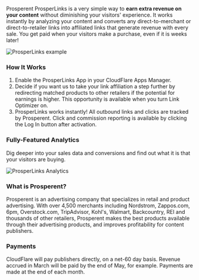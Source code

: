 Prosperent ProsperLinks is a very simple way to **earn extra revenue on your content** without diminishing your visitors' experience. It works instantly by analyzing your content and converts any direct-to-merchant or direct-to-retailer links into affiliated links that generate revenue with every sale. You get paid when your visitors make a purchase, even if it is weeks later!

![ProsperLinks example](/images/apps/prosperlinks/p-plink-example.png)

### How It Works

1. Enable the ProsperLinks App in your CloudFlare Apps Manager.
2. Decide if you want us to take your link affiliation a step further by redirecting matched products to other retailers if the potential for earnings is higher. This opportunity is available when you turn Link Optimizer on.
3. ProsperLinks works instantly! All outbound links and clicks are tracked by Prosperent. Click and commission reporting is available by clicking the Log In button after activation.

### Fully-Featured Analytics

Dig deeper into your sales data and conversions and find out what it is that your visitors are buying.

![ProsperLinks Analytics](/images/apps/prosperlinks/p-analytics.png)

### What is Prosperent?

Prosperent is an advertising company that specializes in retail and product advertising. With over 4,500 merchants including Nordstrom, Zappos.com, 6pm, Overstock.com, TripAdvisor, Kohl's, Walmart, Backcountry, REI and thousands of other retailers, Prosperent makes the best products available through their advertising products, and improves profitability for content publishers.

### Payments

CloudFlare will pay publishers directly, on a net-60 day basis. Revenue accrued in March will be paid by the end of May, for example. Payments are made at the end of each month.
